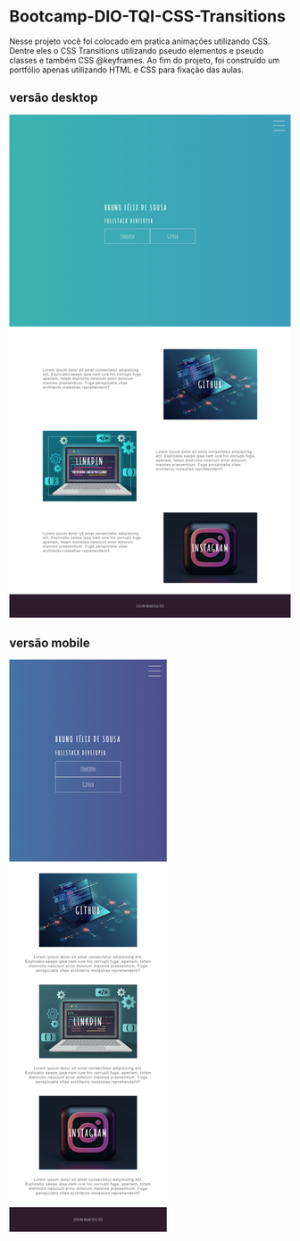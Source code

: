 # Bootcamp-DIO-TQI-CSS-Transitions
Nesse projeto você foi colocado em pratica animações utilizando CSS. Dentre eles o CSS Transitions utilizando pseudo elementos e pseudo classes e também CSS @keyframes. Ao fim do projeto, foi construído um portfólio apenas utilizando HTML e CSS para fixação das aulas.


## versão desktop
<img src="img\projeto_final_ desktop.png">


## versão mobile
<img src="img\projeto_final_mobile.png">